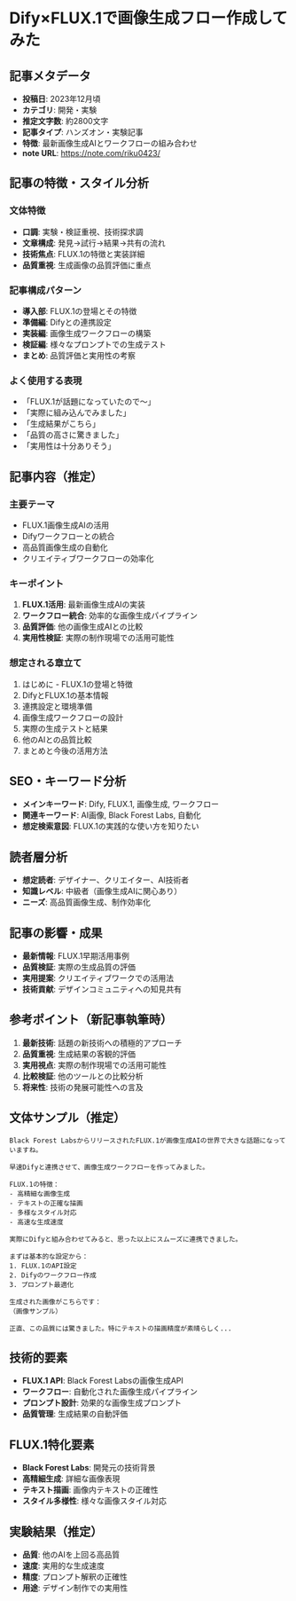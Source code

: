 # Dify×FLUX.1で画像生成フロー作成してみた

## 記事メタデータ
- **投稿日**: 2023年12月頃
- **カテゴリ**: 開発・実験
- **推定文字数**: 約2800文字
- **記事タイプ**: ハンズオン・実験記事
- **特徴**: 最新画像生成AIとワークフローの組み合わせ
- **note URL**: https://note.com/riku0423/

## 記事の特徴・スタイル分析

### 文体特徴
- **口調**: 実験・検証重視、技術探求調
- **文章構成**: 発見→試行→結果→共有の流れ
- **技術焦点**: FLUX.1の特徴と実装詳細
- **品質重視**: 生成画像の品質評価に重点

### 記事構成パターン
- **導入部**: FLUX.1の登場とその特徴
- **準備編**: Difyとの連携設定
- **実装編**: 画像生成ワークフローの構築
- **検証編**: 様々なプロンプトでの生成テスト
- **まとめ**: 品質評価と実用性の考察

### よく使用する表現
- 「FLUX.1が話題になっていたので〜」
- 「実際に組み込んでみました」
- 「生成結果がこちら」
- 「品質の高さに驚きました」
- 「実用性は十分ありそう」

## 記事内容（推定）

### 主要テーマ
- FLUX.1画像生成AIの活用
- Difyワークフローとの統合
- 高品質画像生成の自動化
- クリエイティブワークフローの効率化

### キーポイント
1. **FLUX.1活用**: 最新画像生成AIの実装
2. **ワークフロー統合**: 効率的な画像生成パイプライン
3. **品質評価**: 他の画像生成AIとの比較
4. **実用性検証**: 実際の制作現場での活用可能性

### 想定される章立て
1. はじめに - FLUX.1の登場と特徴
2. DifyとFLUX.1の基本情報
3. 連携設定と環境準備
4. 画像生成ワークフローの設計
5. 実際の生成テストと結果
6. 他のAIとの品質比較
7. まとめと今後の活用方法

## SEO・キーワード分析
- **メインキーワード**: Dify, FLUX.1, 画像生成, ワークフロー
- **関連キーワード**: AI画像, Black Forest Labs, 自動化
- **想定検索意図**: FLUX.1の実践的な使い方を知りたい

## 読者層分析
- **想定読者**: デザイナー、クリエイター、AI技術者
- **知識レベル**: 中級者（画像生成AIに関心あり）
- **ニーズ**: 高品質画像生成、制作効率化

## 記事の影響・成果
- **最新情報**: FLUX.1早期活用事例
- **品質検証**: 実際の生成品質の評価
- **実用提案**: クリエイティブワークでの活用法
- **技術貢献**: デザインコミュニティへの知見共有

## 参考ポイント（新記事執筆時）
1. **最新技術**: 話題の新技術への積極的アプローチ
2. **品質重視**: 生成結果の客観的評価
3. **実用視点**: 実際の制作現場での活用可能性
4. **比較検証**: 他のツールとの比較分析
5. **将来性**: 技術の発展可能性への言及

## 文体サンプル（推定）
```
Black Forest LabsからリリースされたFLUX.1が画像生成AIの世界で大きな話題になっていますね。

早速Difyと連携させて、画像生成ワークフローを作ってみました。

FLUX.1の特徴：
- 高精細な画像生成
- テキストの正確な描画
- 多様なスタイル対応
- 高速な生成速度

実際にDifyと組み合わせてみると、思った以上にスムーズに連携できました。

まずは基本的な設定から：
1. FLUX.1のAPI設定
2. Difyのワークフロー作成
3. プロンプト最適化

生成された画像がこちらです：
（画像サンプル）

正直、この品質には驚きました。特にテキストの描画精度が素晴らしく...
```

## 技術的要素
- **FLUX.1 API**: Black Forest Labsの画像生成API
- **ワークフロー**: 自動化された画像生成パイプライン
- **プロンプト設計**: 効果的な画像生成プロンプト
- **品質管理**: 生成結果の自動評価

## FLUX.1特化要素
- **Black Forest Labs**: 開発元の技術背景
- **高精細生成**: 詳細な画像表現
- **テキスト描画**: 画像内テキストの正確性
- **スタイル多様性**: 様々な画像スタイル対応

## 実験結果（推定）
- **品質**: 他のAIを上回る高品質
- **速度**: 実用的な生成速度
- **精度**: プロンプト解釈の正確性
- **用途**: デザイン制作での実用性 